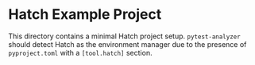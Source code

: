 # Hatch Example Project

This directory contains a minimal Hatch project setup.
`pytest-analyzer` should detect Hatch as the environment manager due to the presence of `pyproject.toml` with a `[tool.hatch]` section.
